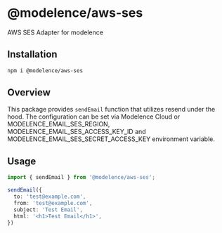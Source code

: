 # @modelence/aws-ses

AWS SES Adapter for modelence

## Installation

```bash
npm i @modelence/aws-ses
```

## Overview

This package provides `sendEmail` function that utilizes resend under the hood. The configuration can be set via Modelence Cloud or MODELENCE_EMAIL_SES_REGION, MODELENCE_EMAIL_SES_ACCESS_KEY_ID and MODELENCE_EMAIL_SES_SECRET_ACCESS_KEY environment variable.

## Usage

```ts
import { sendEmail } from '@modelence/aws-ses';

sendEmail({
  to: 'test@example.com',
  from: 'test@example.com',
  subject: 'Test Email',
  html: '<h1>Test Email</h1>',
})
```
